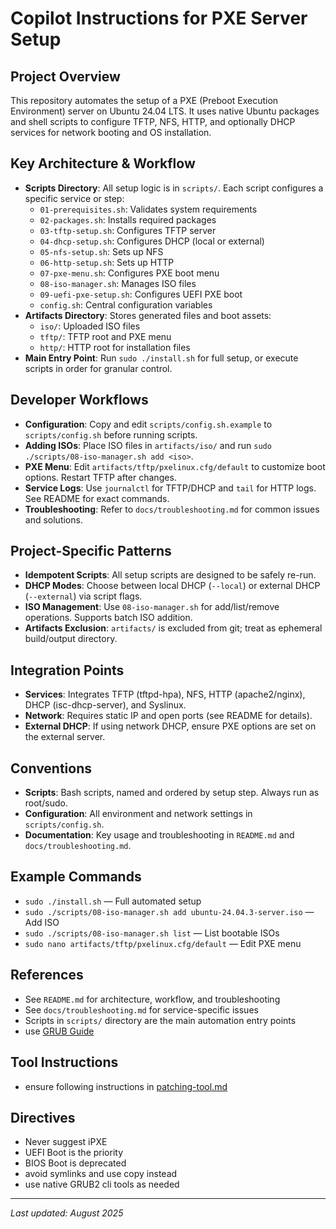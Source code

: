 # Copilot Instructions for PXE Server Setup

## Project Overview
This repository automates the setup of a PXE (Preboot Execution Environment) server on Ubuntu 24.04 LTS. It uses native Ubuntu packages and shell scripts to configure TFTP, NFS, HTTP, and optionally DHCP services for network booting and OS installation.

## Key Architecture & Workflow
- **Scripts Directory**: All setup logic is in `scripts/`. Each script configures a specific service or step:
  - `01-prerequisites.sh`: Validates system requirements
  - `02-packages.sh`: Installs required packages
  - `03-tftp-setup.sh`: Configures TFTP server
  - `04-dhcp-setup.sh`: Configures DHCP (local or external)
  - `05-nfs-setup.sh`: Sets up NFS
  - `06-http-setup.sh`: Sets up HTTP
  - `07-pxe-menu.sh`: Configures PXE boot menu
  - `08-iso-manager.sh`: Manages ISO files
  - `09-uefi-pxe-setup.sh`: Configures UEFI PXE boot
  - `config.sh`: Central configuration variables
- **Artifacts Directory**: Stores generated files and boot assets:
  - `iso/`: Uploaded ISO files
  - `tftp/`: TFTP root and PXE menu
  - `http/`: HTTP root for installation files
- **Main Entry Point**: Run `sudo ./install.sh` for full setup, or execute scripts in order for granular control.

## Developer Workflows
- **Configuration**: Copy and edit `scripts/config.sh.example` to `scripts/config.sh` before running scripts.
- **Adding ISOs**: Place ISO files in `artifacts/iso/` and run `sudo ./scripts/08-iso-manager.sh add <iso>`.
- **PXE Menu**: Edit `artifacts/tftp/pxelinux.cfg/default` to customize boot options. Restart TFTP after changes.
- **Service Logs**: Use `journalctl` for TFTP/DHCP and `tail` for HTTP logs. See README for exact commands.
- **Troubleshooting**: Refer to `docs/troubleshooting.md` for common issues and solutions.

## Project-Specific Patterns
- **Idempotent Scripts**: All setup scripts are designed to be safely re-run.
- **DHCP Modes**: Choose between local DHCP (`--local`) or external DHCP (`--external`) via script flags.
- **ISO Management**: Use `08-iso-manager.sh` for add/list/remove operations. Supports batch ISO addition.
- **Artifacts Exclusion**: `artifacts/` is excluded from git; treat as ephemeral build/output directory.

## Integration Points
- **Services**: Integrates TFTP (tftpd-hpa), NFS, HTTP (apache2/nginx), DHCP (isc-dhcp-server), and Syslinux.
- **Network**: Requires static IP and open ports (see README for details).
- **External DHCP**: If using network DHCP, ensure PXE options are set on the external server.

## Conventions
- **Scripts**: Bash scripts, named and ordered by setup step. Always run as root/sudo.
- **Configuration**: All environment and network settings in `scripts/config.sh`.
- **Documentation**: Key usage and troubleshooting in `README.md` and `docs/troubleshooting.md`.

## Example Commands
- `sudo ./install.sh` — Full automated setup
- `sudo ./scripts/08-iso-manager.sh add ubuntu-24.04.3-server.iso` — Add ISO
- `sudo ./scripts/08-iso-manager.sh list` — List bootable ISOs
- `sudo nano artifacts/tftp/pxelinux.cfg/default` — Edit PXE menu

## References
- See `README.md` for architecture, workflow, and troubleshooting
- See `docs/troubleshooting.md` for service-specific issues
- Scripts in `scripts/` directory are the main automation entry points
- use [GRUB Guide](https://docs.redhat.com/en/documentation/red_hat_enterprise_linux/7/html/system_administrators_guide/ch-working_with_the_grub_2_boot_loader)

## Tool Instructions
- ensure following instructions in [patching-tool.md](./patching-tool.md)


## Directives
- Never suggest iPXE
- UEFI Boot is the priority
- BIOS Boot is deprecated
- avoid symlinks and use copy instead
- use native GRUB2 cli tools as needed
---
_Last updated: August 2025_
